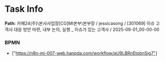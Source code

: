 # Task Info

**Path:** 카페24(주)\본사사업장\[CG]MI본부\본부장 / jessicasong / [301069] 이슈 고객사 대응 방안 마련, 내부 논의, 실행 _ 이슈가 있는 고객사 / 2025-09-01_00-00-00

### BPMN
- ["https://n8n-mi-007-web.hanpda.com/workflow/aU9LBRnEtobnSig7"]

